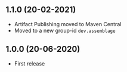 ## 1.1.0 (20-02-2021)
- Artifact Publishing moved to Maven Central
- Moved to a new group-id `dev.assemblage`

## 1.0.0 (20-06-2020)
- First release